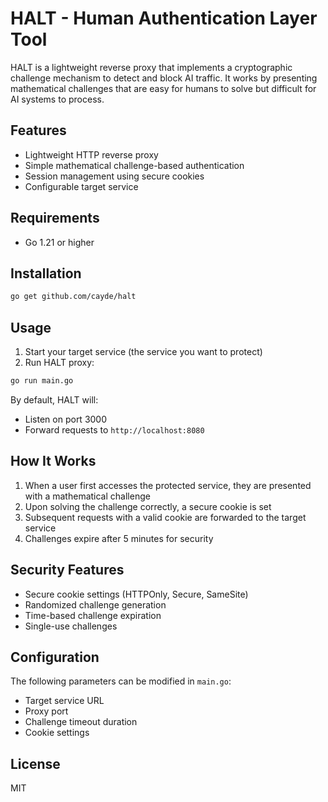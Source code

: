 # HALT - Human Authentication Layer Tool

HALT is a lightweight reverse proxy that implements a cryptographic challenge mechanism to detect and block AI traffic. It works by presenting mathematical challenges that are easy for humans to solve but difficult for AI systems to process.

## Features

- Lightweight HTTP reverse proxy
- Simple mathematical challenge-based authentication
- Session management using secure cookies
- Configurable target service

## Requirements

- Go 1.21 or higher

## Installation

```bash
go get github.com/cayde/halt
```

## Usage

1. Start your target service (the service you want to protect)
2. Run HALT proxy:

```bash
go run main.go
```

By default, HALT will:
- Listen on port 3000
- Forward requests to `http://localhost:8080`

## How It Works

1. When a user first accesses the protected service, they are presented with a mathematical challenge
2. Upon solving the challenge correctly, a secure cookie is set
3. Subsequent requests with a valid cookie are forwarded to the target service
4. Challenges expire after 5 minutes for security

## Security Features

- Secure cookie settings (HTTPOnly, Secure, SameSite)
- Randomized challenge generation
- Time-based challenge expiration
- Single-use challenges

## Configuration

The following parameters can be modified in `main.go`:
- Target service URL
- Proxy port
- Challenge timeout duration
- Cookie settings

## License

MIT